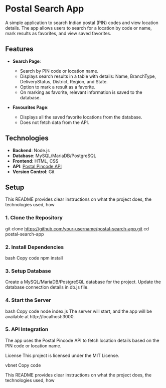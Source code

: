 # Postal Search App

A simple application to search Indian postal (PIN) codes and view location details. The app allows users to search for a location by code or name, mark results as favorites, and view saved favorites.

## Features

- **Search Page**: 
  - Search by PIN code or location name.
  - Displays search results in a table with details: Name, BranchType, DeliveryStatus, District, Region, and State.
  - Option to mark a result as a favorite.
  - On marking as favorite, relevant information is saved to the database.

- **Favourites Page**:
  - Displays all the saved favorite locations from the database.
  - Does not fetch data from the API.

## Technologies

- **Backend**: Node.js
- **Database**: MySQL/MariaDB/PostgreSQL
- **Frontend**: HTML, CSS
- **API**: [Postal Pincode API](http://www.postalpincode.in/Api-Details)
- **Version Control**: Git

  

## Setup

This README provides clear instructions on what the project does, the technologies used, how 
### 1. Clone the Repository
git clone https://github.com/your-username/postal-search-app.git
cd postal-search-app

### 2. Install Dependencies
bash
Copy code
npm install
### 3. Setup Database
Create a MySQL/MariaDB/PostgreSQL database for the project.
Update the database connection details in db.js file.
### 4. Start the Server
bash
Copy code
node index.js
The server will start, and the app will be available at http://localhost:3000.

### 5. API Integration
The app uses the Postal Pincode API to fetch location details based on the PIN code or location name.

License
This project is licensed under the MIT License.

vbnet
Copy code

This README provides clear instructions on what the project does, the technologies used, how 



